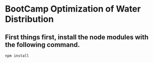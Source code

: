# BootCamp Optimization of Water Distribution

## First things first, install the node modules with the following command.
```
npm install
```